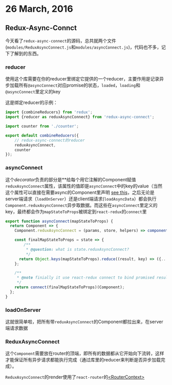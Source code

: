 # 26 March, 2016

## Redux-Async-Connct

今天看了`redux-async-connect`的源码，总共就两个文件(`modules/ReduxAsyncConnect.js`和`modules/asyncConnect.js`)，代码也不多，记下了解到的东西。

### reducer

使用这个库需要在你的reducer里绑定它提供的一个reducer，主要作用是记录异步加载所有`@asyncConnect`对应promise的状态，`loaded`，`loading`和`@asyncConnect`里定义的key

这是绑定reducer的示例：

```js
import {combineReducers} from 'redux';
import {reducer as reduxAsyncConnect} from 'redux-async-connect';

import counter from './counter';

export default combineReducers({
	// redux-async-connect的reducer
    reduxAsyncConnect,
    counter
});
```

### asyncConnect

这个*decorator*负责的部分是**给每个用它注解的Component赋值`reduxAsyncConnect`属性，该属性的值即是`asyncConnect`中的key的value（当然这个属性可以直接在需要async的Component里声明 [see this](https://github.com/Rezonans/redux-async-connect/blob/master/docs/API.MD#reduxasyncconnect-static-method)，之后无论是server端请求（`loadOnServer`）还是client端请求(`loadAsyncData`）都会执行`Component.reduxAsyncConnect`异步取数据。而这些在`asyncConnect`里定义的key，最终都会作为`mapStateToProps`被绑定到`react-redux`的`connect`里

```js
export function asyncConnect(mapStateToProps) {
  return Component => {
    Component.reduxAsyncConnect = (params, store, helpers) => componentLoadCb(mapStateToProps, params, store, helpers);

    const finalMapStateToProps = state => {
        /**
         * @question: what is state.reduxAsyncConnect?
         */
      return Object.keys(mapStateToProps).reduce((result, key) => ({...result, [key]: state.reduxAsyncConnect[key]}), {});
    };

    /**
     * @note finially it use react-redux connect to bind promised result to compoent
     */
    return connect(finalMapStateToProps)(Component);
  };
}
```

### loadOnServer

这就很简单啦，把所有带`reduxAsyncConnect`的Component都拉出来，在server端请求数据

### ReduxAsyncConnect

这个`Component`需要放在router的顶端，即所有的数据都从它开始向下流转，这样才能保证所有异步请求都能执行完成（通过库里的reducer来判断是否异步加载完成）。

`ReduxAsyncConnect`的render使用了`react-router`的[\<RouterContext\>](https://github.com/reactjs/react-router/blob/master/docs/API.md#routercontext)
